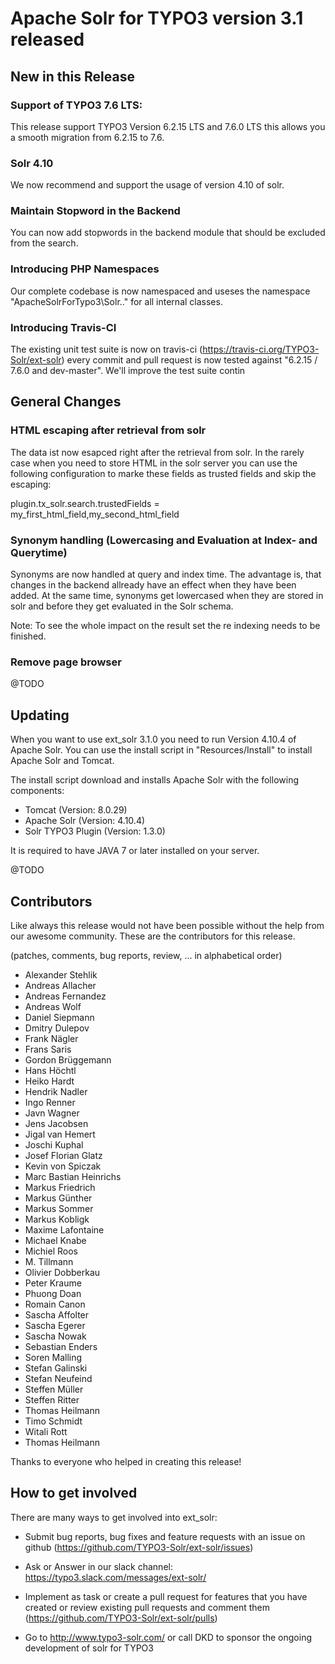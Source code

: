 # Apache Solr for TYPO3 version 3.1 released

## New in this Release

### Support of TYPO3 7.6 LTS:

This release support TYPO3 Version 6.2.15 LTS and 7.6.0 LTS this allows you a smooth migration from 6.2.15 to 7.6.

### Solr 4.10

We now recommend and support the usage of version 4.10 of solr.

### Maintain Stopword in the Backend

You can now add stopwords in the backend module that should be excluded from the search.

### Introducing PHP Namespaces

Our complete codebase is now namespaced and useses the namespace "ApacheSolrForTypo3\Solr\.." for all internal classes.

### Introducing Travis-CI

The existing unit test suite is now on travis-ci (https://travis-ci.org/TYPO3-Solr/ext-solr) every commit and pull request is now tested against "6.2.15 / 7.6.0 and dev-master". We'll improve the test suite contin

## General Changes

### HTML escaping after retrieval from solr

The data ist now esapced right after the retrieval from solr. In the rarely case when you need to store HTML in the solr
server you can use the following configuration to marke these fields as trusted fields and skip the escaping:

plugin.tx_solr.search.trustedFields = my_first_html_field,my_second_html_field

### Synonym handling (Lowercasing and Evaluation at Index- and Querytime)

Synonyms are now handled at query and index time. The advantage is, that changes in the backend allready have an effect
when they have been added. At the same time, synonyms get lowercased when they are stored in solr and before they get
evaluated in the Solr schema.

Note: To see the whole impact on the result set the re indexing needs to be finished.

### Remove page browser

@TODO

## Updating

When you want to use ext_solr 3.1.0 you need to run Version 4.10.4 of Apache Solr. You can use the install script
in "Resources/Install" to install Apache Solr and Tomcat.

The install script download and installs Apache Solr with the following components:

* Tomcat (Version: 8.0.29)
* Apache Solr (Version: 4.10.4)
* Solr TYPO3 Plugin (Version: 1.3.0)

It is required to have JAVA 7 or later installed on your server.

@TODO

## Contributors

Like always this release would not have been possible without the help from our awesome community. These are the contributors for this release.

(patches, comments, bug reports, review, ... in alphabetical order)

* Alexander Stehlik
* Andreas Allacher
* Andreas Fernandez
* Andreas Wolf
* Daniel Siepmann
* Dmitry Dulepov
* Frank Nägler
* Frans Saris
* Gordon Brüggemann
* Hans Höchtl
* Heiko Hardt
* Hendrik Nadler
* Ingo Renner
* Javn Wagner
* Jens Jacobsen
* Jigal van Hemert
* Joschi Kuphal
* Josef Florian Glatz
* Kevin von Spiczak
* Marc Bastian Heinrichs
* Markus Friedrich
* Markus Günther
* Markus Sommer
* Markus Kobligk
* Maxime Lafontaine
* Michael Knabe
* Michiel Roos
* M. Tillmann
* Olivier Dobberkau
* Peter Kraume
* Phuong Doan
* Romain Canon
* Sascha Affolter
* Sascha Egerer
* Sascha Nowak
* Sebastian Enders
* Soren Malling
* Stefan Galinski
* Stefan Neufeind
* Steffen Müller
* Steffen Ritter
* Thomas Heilmann
* Timo Schmidt
* Witali Rott
* Thomas Heilmann

Thanks to everyone who helped in creating this release!

## How to get involved

There are many ways to get involved into ext_solr:

* Submit bug reports, bug fixes and feature requests with an issue on github (https://github.com/TYPO3-Solr/ext-solr/issues)

* Ask or Answer in our slack channel: https://typo3.slack.com/messages/ext-solr/

* Implement as task or create a pull request for features that you have created or review existing pull requests and comment them (https://github.com/TYPO3-Solr/ext-solr/pulls)

* Go to http://www.typo3-solr.com/ or call DKD to sponsor the ongoing development of solr for TYPO3

